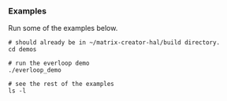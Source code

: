 ### Examples
Run some of the examples below.
```
# should already be in ~/matrix-creator-hal/build directory.
cd demos

# run the everloop demo
./everloop_demo

# see the rest of the examples
ls -l
```